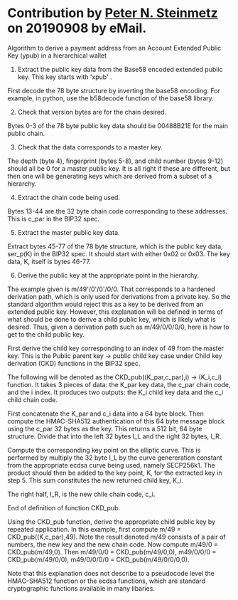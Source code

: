 # Contribution by [Peter N. Steinmetz](https://github.com/PeterNSteinmetz) on 20190908 by eMail.

Algorithm to derive a payment address from an Account Extended Public Key (ypub) in a hierarchical wallet

1. Extract the public key data from the Base58 encoded extended public key. This key starts with 'xpub' . 

First decode the 78 byte structure by inverting the base58 encoding. For example, in python, use the b58decode function of the base58 library.

2. Check that version bytes are for the chain desired. 

Bytes 0-3 of the 78 byte public key data should be 00488B21E for the main public chain. 

3. Check that the data corresponds to a master key. 

The depth (byte 4), fingerprint (bytes 5-8), and child number (bytes 9-12) should all be 0 for a master public key. It is all right if these are different, but then one will be generating keys which are derived from a subset of a hierarchy.

4. Extract the chain code being used. 

Bytes 13-44 are the 32 byte chain code corresponding to these addresses. This is c_par in the BIP32 spec.

5. Extract the master public key data. 

Extract bytes 45-77 of the 78 byte structure, which is the public key data, ser_p(K) in the BIP32 spec. It should start with either 0x02 or 0x03. The key data, K, itself is bytes 46-77.

6. Derive the public key at the appropriate point in the hierarchy. 

The example given is m/49'/0'/0'/0/0. That corresponds to a hardened derivation path, which is only used for derivations from a private key. So the standard algorithm would reject this as a key to be derived from an extended public key. However, this explanation will be defined in terms of what should be done to derive a child public key, which is likely what is desired. Thus, given a derivation path such as m/49/0/0/0/0, here is how to get to the child public key. 

First derive the child key corresponding to an index of 49 from the master key. This is the Public parent key -> public child key case under Child key derivation (CKD) functions in the BIP32 spec.

The following will be denoted as the CKD_pub((K_par,c_par),i) -> (K_i,c_i) function. It takes 3 pieces of data: the K_par key data, the c_par chain code, and the i index. It produces two outputs: the K_i child key data and the c_i child chain code. 

First concatenate the K_par and c_i data into a 64 byte block. Then compute the HMAC-SHA512 authentication of this 64 byte message block using the c_par 32 bytes as the key. This returns a 512 bit, 64 byte structure. Divide that into the left 32 bytes I_L and the right 32 bytes, I_R. 

Compute the corresponding key point on the elliptic curve. This is performed by multiply the 32 byte I_L by the curve genereration constant from the appropriate ecdsa curve being used, namely SECP256k1. The product should then be added to the key point, K, for the extracted key in step 5. This sum constitutes the new returned child key, K_i.

The right half, I_R, is the new chile chain code, c_i. 

End of definition of function CKD_pub. 

Using the CKD_pub function, derive the appropriate child public key by repeated application. In this example, first compute m/49 = CKD_pub((K,c_par),49). Note the result denoted m/49 consists of a pair of numbers, the new key and the new chain code. Now compute m/49/0 = CKD_pub(m/49,0). Then m/49/0/0 = CKD_pub(m/49/0,0), m49/0/0/0 = CKD_pub(m/49/0/0), m49/0/0/0/0 = CKD_pub(m/49/0/0/0,0). 

Note that this explanation does not describe to a pseudocode level the HMAC-SHA512 function or the ecdsa functions, which are standard cryptographic functions available in many libaries. 
